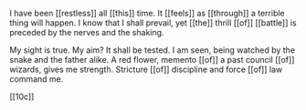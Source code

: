 I have been [[restless]] all [[this]] time. It [[feels]] as [[through]] a terrible thing will happen. I know that I shall prevail, yet [[the]] thrill [[of]] [[battle]] is preceded by the nerves and the shaking.

My sight is true. My aim? It shall be tested. I am seen, being watched by the snake and the father alike. A red flower, memento [[of]] a past council [[of]] wizards, gives me strength. Stricture [[of]] discipline and force [[of]] law command me. 

[[10c]] 